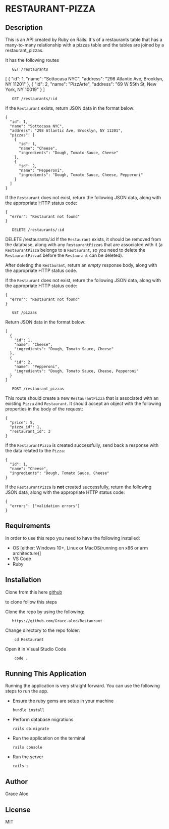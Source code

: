 # RESTAURANT-PIZZA 
## Description
This is an API created by Ruby on Rails. It's of a restaurants table that has a many-to-many relationship with a pizzas table and the tables are joined by a restaurant_pizzas.

It has the following routes
      
       GET /restaurants


[
  {
    "id": 1,
    "name": "Sottocasa NYC",
    "address": "298 Atlantic Ave, Brooklyn, NY 11201"
  },
  {
    "id": 2,
    "name": "PizzArte",
    "address": "69 W 55th St, New York, NY 10019"
  }
]       
       
       GET /restaurants/:id
       
 If the `Restaurant` exists, return JSON data in the format below:

```
{
  "id": 1,
  "name": "Sottocasa NYC",
  "address": "298 Atlantic Ave, Brooklyn, NY 11201",
  "pizzas": [
    {
      "id": 1,
      "name": "Cheese",
      "ingredients": "Dough, Tomato Sauce, Cheese"
    },
    {
      "id": 2,
      "name": "Pepperoni",
      "ingredients": "Dough, Tomato Sauce, Cheese, Pepperoni"
    }
  ]
}
```

If the `Restaurant` does not exist, return the following JSON data, along with
the appropriate HTTP status code:

```
{
  "error": "Restaurant not found"
}
```      
       
       DELETE /restaurants/:id
       
DELETE /restaurants/:id
If the `Restaurant` exists, it should be removed from the database, along with
any `RestaurantPizza`s that are associated with it (a `RestaurantPizza` belongs
to a `Restaurant`, so you need to delete the `RestaurantPizza`s before the
`Restaurant` can be deleted).

After deleting the `Restaurant`, return an _empty_ response body, along with the
appropriate HTTP status code.

If the `Restaurant` does not exist, return the following JSON data, along with
the appropriate HTTP status code:

```
{
  "error": "Restaurant not found"
}
```       
       
       GET /pizzas
       
Return JSON data in the format below:

```
[
  {
    "id": 1,
    "name": "Cheese",
    "ingredients": "Dough, Tomato Sauce, Cheese"
  },
  {
    "id": 2,
    "name": "Pepperoni",
    "ingredients": "Dough, Tomato Sauce, Cheese, Pepperoni"
  }
]
```       
       
       POST /restaurant_pizzas
       
This route should create a new `RestaurantPizza` that is associated with an
existing `Pizza` and `Restaurant`. It should accept an object with the following
properties in the body of the request:

```
{
  "price": 5,
  "pizza_id": 1,
  "restaurant_id": 3
}
```

If the `RestaurantPizza` is created successfully, send back a response with the data
related to the `Pizza`:

```
{
  "id": 1,
  "name": "Cheese",
  "ingredients": "Dough, Tomato Sauce, Cheese"
}
```

If the `RestaurantPizza` is **not** created successfully, return the following
JSON data, along with the appropriate HTTP status code:

```
{
  "errors": ["validation errors"]
}

```       

## Requirements
In order to use this repo you need to have the following installed:

- OS [either: Windows 10+, Linux or MacOS(running on x86 or arm architecture)]
- VS Code
- Ruby

## Installation
Clone from this here [github](https://github.com/Grace-aloo/Restaurant)

to clone follow this steps


Clone the repo by using the following:     

       https://github.com/Grace-aloo/Restaurant

Change directory to the repo folder: 

        cd Restaurant

Open it in Visual Studio Code

        code .

## Running This Application
Running the application is very straight forward. You can use the following steps to run the app. 

- Ensure the ruby gems are setup in your machine

      bundle install
      
- Perform database migrations

      rails db:migrate
      
- Run the application on the terminal

      rails console

- Run the server

      rails s      
      



## Author 

 Grace Aloo

## License
MIT